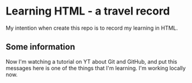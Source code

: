 # Learning HTML - a travel record

My intention when create this repo is to record my learning in HTML.

## Some information

Now I'm watching a tutorial on YT about Git and GitHub, and put this messages here is one of the things that I'm learning. I'm working locally now.
